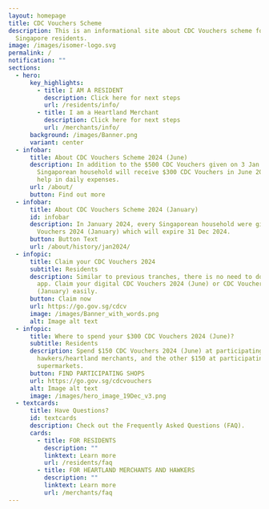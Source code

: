 ```yaml
---
layout: homepage
title: CDC Vouchers Scheme
description: This is an informational site about CDC Vouchers scheme for
  Singapore residents.
image: /images/isomer-logo.svg
permalink: /
notification: ""
sections:
  - hero:
      key_highlights:
        - title: I AM A RESIDENT
          description: Click here for next steps
          url: /residents/info/
        - title: I am a Heartland Merchant
          description: Click here for next steps
          url: /merchants/info/
      background: /images/Banner.png
      variant: center
  - infobar:
      title: About CDC Vouchers Scheme 2024 (June)
      description: In addition to the $500 CDC Vouchers given on 3 Jan 2024, every
        Singaporean household will receive $300 CDC Vouchers in June 2024 for
        help in daily expenses.
      url: /about/
      button: Find out more
  - infobar:
      title: About CDC Vouchers Scheme 2024 (January)
      id: infobar
      description: In January 2024, every Singaporean household were given $500 CDC
        Vouchers 2024 (January) which will expire 31 Dec 2024.
      button: Button Text
      url: /about/history/jan2024/
  - infopic:
      title: Claim your CDC Vouchers 2024
      subtitle: Residents
      description: Similar to previous tranches, there is no need to download a mobile
        app. Claim your digital CDC Vouchers 2024 (June) or CDC Vouchers 2024
        (January) easily.
      button: Claim now
      url: https://go.gov.sg/cdcv
      image: /images/Banner_with_words.png
      alt: Image alt text
  - infopic:
      title: Where to spend your $300 CDC Vouchers 2024 (June)?
      subtitle: Residents
      description: Spend $150 CDC Vouchers 2024 (June) at participating
        hawkers/heartland merchants, and the other $150 at participating
        supermarkets.
      button: FIND PARTICIPATING SHOPS
      url: https://go.gov.sg/cdcvouchers
      alt: Image alt text
      image: /images/hero_image_19Dec_v3.png
  - textcards:
      title: Have Questions?
      id: textcards
      description: Check out the Frequently Asked Questions (FAQ).
      cards:
        - title: FOR RESIDENTS
          description: ""
          linktext: Learn more
          url: /residents/faq
        - title: FOR HEARTLAND MERCHANTS AND HAWKERS
          description: ""
          linktext: Learn more
          url: /merchants/faq
---
```

